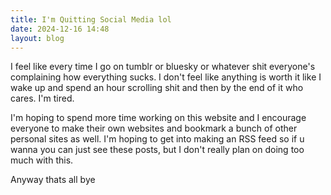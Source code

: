 ```yaml
---
title: I'm Quitting Social Media lol
date: 2024-12-16 14:48
layout: blog
---
```

I feel like every time I go on tumblr or bluesky or whatever shit everyone's
complaining how everything sucks. I don't feel like anything is worth it like I
wake up and spend an hour scrolling shit and then by the end of it who cares.
I'm tired.

I'm hoping to spend more time working on this website and I encourage everyone
to make their own websites and bookmark a bunch of other personal sites as well.
I'm hoping to get into making an RSS feed so if u wanna you can just see these
posts, but I don't really plan on doing too much with this.

Anyway thats all bye

